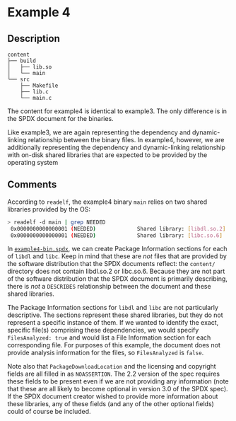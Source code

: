 # Example 4

## Description

```
content
├── build
│   ├── lib.so
│   └── main
└── src
    ├── Makefile
    ├── lib.c
    └── main.c
```

The content for example4 is identical to example3.
The only difference is in the SPDX document for the binaries.

Like example3, we are again representing the dependency and dynamic-linking relationship between the binary files.
In example4, however, we are additionally representing the dependency and dynamic-linking relationship with on-disk shared libraries that are expected to be provided by the operating system

## Comments

According to `readelf`, the example4 binary `main` relies on two shared libraries provided by the OS:

```bash
> readelf -d main | grep NEEDED
 0x0000000000000001 (NEEDED)             Shared library: [libdl.so.2]
 0x0000000000000001 (NEEDED)             Shared library: [libc.so.6]
```

In [`example4-bin.spdx`](spdx/example4-bin.spdx), we can create Package Information sections for each of `libdl` and `libc`.
Keep in mind that these are _not_ files that are provided by the software distribution that the SPDX documents reflect: the `content/` directory does not contain libdl.so.2 or libc.so.6.
Because they are not part of the software distribution that the SPDX document is primarily describing, there is _not_ a `DESCRIBES` relationship between the document and these shared libraries.

The Package Information sections for `libdl` and `libc` are not particularly descriptive.
The sections represent these shared libraries, but they do not represent a specific instance of them.
If we wanted to identify the exact, specific file(s) comprising these dependencies, we would specify `FilesAnalyzed: true` and would list a File Information section for each corresponding file.
For purposes of this example, the document does not provide analysis information for the files, so `FilesAnalyzed` is `false`.

Note also that `PackageDownloadLocation` and the licensing and copyright fields are all filled in as `NOASSERTION`.
The 2.2 version of the spec requires these fields to be present even if we are not providing any information (note that these are all likely to become optional in version 3.0 of the SPDX spec).
If the SPDX document creator wished to provide more information about these libraries, any of these fields (and any of the other optional fields) could of course be included.
